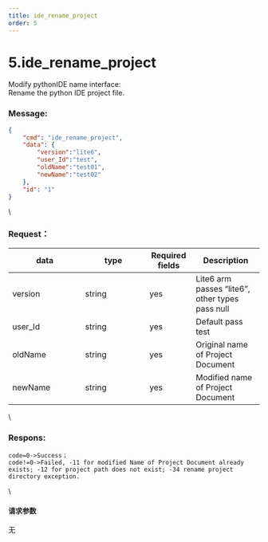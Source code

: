 ```yaml
---
title: ide_rename_project
order: 5
---
```


# 5.ide_rename_project

 
Modify pythonIDE name interface:\
Rename the python IDE project file.

### Message:  

```json
{
    "cmd": "ide_rename_project",
    "data": {
        "version":"lite6",
        "user_Id":"test",
        "oldName":"test01",
        "newName":"test02"
    },
    "id": "1"
}
```

\


### Request：    



<table><thead><tr><th width="130">data</th><th width="113">type</th><th width="77">Required fields</th><th>Description</th></tr></thead><tbody><tr><td>version</td><td>string</td><td>yes</td><td>Lite6 arm passes “lite6”, other types pass null</td></tr><tr><td>user_Id</td><td>string</td><td>yes</td><td>Default pass test</td></tr><tr><td>oldName</td><td>string</td><td>yes</td><td>Original name of Project Document</td></tr><tr><td>newName</td><td>string</td><td>yes</td><td>Modified name of Project Document</td></tr></tbody></table>

\


### Respons:     

```
code=0->Success；
code!=0->Failed, -11 for modified Name of Project Document already exists; -12 for project path does not exist; -34 rename project directory exception.
```

\


#### 请求参数

无
